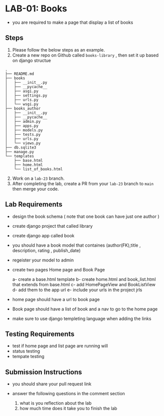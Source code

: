 # LAB-01: Books 

- you are required to make a page that display a list of books

## Steps
1. Please follow the below steps as an example.
2. Create a new repo on Github called `books-library` , then set it up based on django structue
    
```text
.
├── README.md
├── books
│   ├── __init__.py
│   ├── __pycache__
│   ├── asgi.py
│   ├── settings.py
│   ├── urls.py
│   └── wsgi.py
├── books_author
│   ├── __init__.py
│   ├── __pycache__
│   ├── admin.py
│   ├── apps.py
│   ├── models.py
│   ├── tests.py
│   ├── urls.py
│   └── views.py
├── db.sqlite3
├── manage.py
└── templates
    ├── base.html
    ├── home.html
    └── list_of_books.html
```
2. Work on a `lab-23` branch.
3. After completing the lab, create a PR from your `lab-23` branch to `main` then merge your code.


## Lab Requirements

- design the book schema ( note that one book can have just one author )

- create django project that called library

- create django app called book

- you should have a book model that containes (author(FK),title , description, rating , publish_date)

- regeister your model to admin 

- create two pages Home page and Book Page 

    a- create a base.html template
    b- create home.html and book_list.html that extends from base.html
    c- add HomePageView and BookListView
    d- add them to the app url 
    e- include your urls in the project jrls

- home page should have a url to book page 

- Book page should have a list of book and a nav to go to the home page 

- make sure to use django templeting language when adding the links


## Testing Requirements

- test if home page and list page are running will 
- status testing 
- tempate testing 

## Submission Instructions

- you should share your pull request link 

- answer the following questions in the comment section 

    1) what is you reflection about the lab 
    2) how much time does it take you to finish the lab
